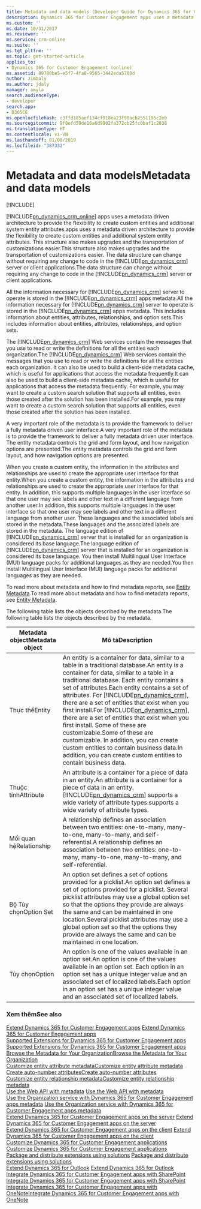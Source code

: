 ```yaml
---
title: Metadata and data models (Developer Guide for Dynamics 365 for Customer Engagement apps) | MicrosoftDocs
description: Dynamics 365 for Customer Engagement apps uses a metadata driven architecture to provide the flexibility to create custom entities and additional system entity attributes. This structure also makes upgrades and the transportation of customizations easier. The data structure can change without requiring any change to code in the Customer Engagement server or client applications.
ms.custom: ''
ms.date: 10/31/2017
ms.reviewer: ''
ms.service: crm-online
ms.suite: ''
ms.tgt_pltfrm: ''
ms.topic: get-started-article
applies_to:
- Dynamics 365 for Customer Engagement (online)
ms.assetid: 89780be5-e5f7-4fa8-9565-3442eda5708d
author: JimDaly
ms.author: jdaly
manager: amyla
search.audienceType:
- developer
search.app:
- D365CE
ms.openlocfilehash: c3ffd185aef134cf918ea23f90acb2551195c2eb
ms.sourcegitcommit: 9f0efd59de16a6d9902fa372cb25fc0baf1c2838
ms.translationtype: HT
ms.contentlocale: vi-VN
ms.lasthandoff: 01/08/2019
ms.locfileid: "387332"
---
```

# <a name="metadata-and-data-models"></a><span data-ttu-id="8bb04-105">Metadata and data models</span><span class="sxs-lookup"><span data-stu-id="8bb04-105">Metadata and data models</span></span>

[!INCLUDE[](../includes/cc_applies_to_update_9_0_0.md)]

[!INCLUDE[pn_dynamics_crm_online](../includes/pn-dynamics-crm-online.md)] <span data-ttu-id="8bb04-106">apps uses a metadata driven architecture to provide the flexibility to create custom entities and additional system entity attributes.</span><span class="sxs-lookup"><span data-stu-id="8bb04-106">apps uses a metadata driven architecture to provide the flexibility to create custom entities and additional system entity attributes.</span></span> <span data-ttu-id="8bb04-107">This structure also makes upgrades and the transportation of customizations easier.</span><span class="sxs-lookup"><span data-stu-id="8bb04-107">This structure also makes upgrades and the transportation of customizations easier.</span></span> <span data-ttu-id="8bb04-108">The data structure can change without requiring any change to code in the [!INCLUDE[pn_dynamics_crm](../includes/pn-dynamics-crm.md)] server or client applications.</span><span class="sxs-lookup"><span data-stu-id="8bb04-108">The data structure can change without requiring any change to code in the [!INCLUDE[pn_dynamics_crm](../includes/pn-dynamics-crm.md)] server or client applications.</span></span>  

 <span data-ttu-id="8bb04-109">All the information necessary for [!INCLUDE[pn_dynamics_crm](../includes/pn-dynamics-crm.md)] server to operate is stored in the [!INCLUDE[pn_dynamics_crm](../includes/pn-dynamics-crm.md)] apps metadata.</span><span class="sxs-lookup"><span data-stu-id="8bb04-109">All the information necessary for [!INCLUDE[pn_dynamics_crm](../includes/pn-dynamics-crm.md)] server to operate is stored in the [!INCLUDE[pn_dynamics_crm](../includes/pn-dynamics-crm.md)] apps metadata.</span></span> <span data-ttu-id="8bb04-110">This includes information about entities, attributes, relationships, and option sets.</span><span class="sxs-lookup"><span data-stu-id="8bb04-110">This includes information about entities, attributes, relationships, and option sets.</span></span>  

 <span data-ttu-id="8bb04-111">The [!INCLUDE[pn_dynamics_crm](../includes/pn-dynamics-crm.md)] Web services contain the messages that you use to read or write the definitions for all the entities each organization.</span><span class="sxs-lookup"><span data-stu-id="8bb04-111">The [!INCLUDE[pn_dynamics_crm](../includes/pn-dynamics-crm.md)] Web services contain the messages that you use to read or write the definitions for all the entities each organization.</span></span> <span data-ttu-id="8bb04-112">It can also be used to build a client-side metadata cache, which is useful for applications that access the metadata frequently.</span><span class="sxs-lookup"><span data-stu-id="8bb04-112">It can also be used to build a client-side metadata cache, which is useful for applications that access the metadata frequently.</span></span> <span data-ttu-id="8bb04-113">For example, you may want to create a custom search solution that supports all entities, even those created after the solution has been installed.</span><span class="sxs-lookup"><span data-stu-id="8bb04-113">For example, you may want to create a custom search solution that supports all entities, even those created after the solution has been installed.</span></span>  

 <span data-ttu-id="8bb04-114">A very important role of the metadata is to provide the framework to deliver a fully metadata driven user interface.</span><span class="sxs-lookup"><span data-stu-id="8bb04-114">A very important role of the metadata is to provide the framework to deliver a fully metadata driven user interface.</span></span> <span data-ttu-id="8bb04-115">The entity metadata controls the grid and form layout, and how navigation options are presented.</span><span class="sxs-lookup"><span data-stu-id="8bb04-115">The entity metadata controls the grid and form layout, and how navigation options are presented.</span></span>  

 <span data-ttu-id="8bb04-116">When you create a custom entity, the information in the attributes and relationships are used to create the appropriate user interface for that entity.</span><span class="sxs-lookup"><span data-stu-id="8bb04-116">When you create a custom entity, the information in the attributes and relationships are used to create the appropriate user interface for that entity.</span></span> <span data-ttu-id="8bb04-117">In addition, this supports multiple languages in the user interface so that one user may see labels and other text in a different language from another user.</span><span class="sxs-lookup"><span data-stu-id="8bb04-117">In addition, this supports multiple languages in the user interface so that one user may see labels and other text in a different language from another user.</span></span> <span data-ttu-id="8bb04-118">These languages and the associated labels are stored in the metadata.</span><span class="sxs-lookup"><span data-stu-id="8bb04-118">These languages and the associated labels are stored in the metadata.</span></span> <span data-ttu-id="8bb04-119">The language edition of [!INCLUDE[pn_dynamics_crm](../includes/pn-dynamics-crm.md)] server that is installed for an organization is considered its base language.</span><span class="sxs-lookup"><span data-stu-id="8bb04-119">The language edition of [!INCLUDE[pn_dynamics_crm](../includes/pn-dynamics-crm.md)] server that is installed for an organization is considered its base language.</span></span> <span data-ttu-id="8bb04-120">You then install Multilingual User Interface (MUI) language packs for additional languages as they are needed.</span><span class="sxs-lookup"><span data-stu-id="8bb04-120">You then install Multilingual User Interface (MUI) language packs for additional languages as they are needed.</span></span>  

 <span data-ttu-id="8bb04-121">To read more about metadata and how to find metadata reports, see [Entity Metadata](introduction-entities.md#bkmk_EntityMetadata).</span><span class="sxs-lookup"><span data-stu-id="8bb04-121">To read more about metadata and how to find metadata reports, see [Entity Metadata](introduction-entities.md#bkmk_EntityMetadata).</span></span>  

 <span data-ttu-id="8bb04-122">The following table lists the objects described by the metadata.</span><span class="sxs-lookup"><span data-stu-id="8bb04-122">The following table lists the objects described by the metadata.</span></span>  


| <span data-ttu-id="8bb04-123">Metadata object</span><span class="sxs-lookup"><span data-stu-id="8bb04-123">Metadata object</span></span> |                                                                                                                                                                           <span data-ttu-id="8bb04-124">Mô tả</span><span class="sxs-lookup"><span data-stu-id="8bb04-124">Description</span></span>                                                                                                                                                                            |
|-----------------|------------------------------------------------------------------------------------------------------------------------------------------------------------------------------------------------------------------------------------------------------------------------------------------------------------------------------------------------------------------|
|     <span data-ttu-id="8bb04-125">Thực thể</span><span class="sxs-lookup"><span data-stu-id="8bb04-125">Entity</span></span>      | <span data-ttu-id="8bb04-126">An entity is a container for data, similar to a table in a traditional database.</span><span class="sxs-lookup"><span data-stu-id="8bb04-126">An entity is a container for data, similar to a table in a traditional database.</span></span> <span data-ttu-id="8bb04-127">Each entity contains a set of attributes.</span><span class="sxs-lookup"><span data-stu-id="8bb04-127">Each entity contains a set of attributes.</span></span> <span data-ttu-id="8bb04-128">For [!INCLUDE[pn_dynamics_crm](../includes/pn-dynamics-crm.md)], there are a set of entities that exist when you first install.</span><span class="sxs-lookup"><span data-stu-id="8bb04-128">For [!INCLUDE[pn_dynamics_crm](../includes/pn-dynamics-crm.md)], there are a set of entities that exist when you first install.</span></span> <span data-ttu-id="8bb04-129">Some of these are customizable.</span><span class="sxs-lookup"><span data-stu-id="8bb04-129">Some of these are customizable.</span></span> <span data-ttu-id="8bb04-130">In addition, you can create custom entities to contain business data.</span><span class="sxs-lookup"><span data-stu-id="8bb04-130">In addition, you can create custom entities to contain business data.</span></span> |
|    <span data-ttu-id="8bb04-131">Thuộc tính</span><span class="sxs-lookup"><span data-stu-id="8bb04-131">Attribute</span></span>    |                                                                                              <span data-ttu-id="8bb04-132">An attribute is a container for a piece of data in an entity.</span><span class="sxs-lookup"><span data-stu-id="8bb04-132">An attribute is a container for a piece of data in an entity.</span></span> [!INCLUDE[pn_dynamics_crm](../includes/pn-dynamics-crm.md)] <span data-ttu-id="8bb04-133">supports a wide variety of attribute types.</span><span class="sxs-lookup"><span data-stu-id="8bb04-133">supports a wide variety of attribute types.</span></span>                                                                                               |
|  <span data-ttu-id="8bb04-134">Mối quan hệ</span><span class="sxs-lookup"><span data-stu-id="8bb04-134">Relationship</span></span>   |                                                                                                                    <span data-ttu-id="8bb04-135">A relationship defines an association between two entities: one-to-many, many-to-one, many-to-many, and self-referential.</span><span class="sxs-lookup"><span data-stu-id="8bb04-135">A relationship defines an association between two entities: one-to-many, many-to-one, many-to-many, and self-referential.</span></span>                                                                                                                     |
|   <span data-ttu-id="8bb04-136">Bộ Tùy chọn</span><span class="sxs-lookup"><span data-stu-id="8bb04-136">Option Set</span></span>    |                                                                       <span data-ttu-id="8bb04-137">An option set defines a set of options provided for a picklist.</span><span class="sxs-lookup"><span data-stu-id="8bb04-137">An option set defines a set of options provided for a picklist.</span></span> <span data-ttu-id="8bb04-138">Several picklist attributes may use a global option set so that the options they provide are always the same and can be maintained in one location.</span><span class="sxs-lookup"><span data-stu-id="8bb04-138">Several picklist attributes may use a global option set so that the options they provide are always the same and can be maintained in one location.</span></span>                                                                        |
|     <span data-ttu-id="8bb04-139">Tùy chọn</span><span class="sxs-lookup"><span data-stu-id="8bb04-139">Option</span></span>      |                                                                                                  <span data-ttu-id="8bb04-140">An option is one of the values available in an option set.</span><span class="sxs-lookup"><span data-stu-id="8bb04-140">An option is one of the values available in an option set.</span></span> <span data-ttu-id="8bb04-141">Each option in an option set has a unique integer value and an associated set of localized labels.</span><span class="sxs-lookup"><span data-stu-id="8bb04-141">Each option in an option set has a unique integer value and an associated set of localized labels.</span></span>                                                                                                   |

### <a name="see-also"></a><span data-ttu-id="8bb04-142">Xem thêm</span><span class="sxs-lookup"><span data-stu-id="8bb04-142">See also</span></span>  
 <span data-ttu-id="8bb04-143">[Extend Dynamics 365 for Customer Engagement apps](extend-dynamics-365-server.md) </span><span class="sxs-lookup"><span data-stu-id="8bb04-143">[Extend Dynamics 365 for Customer Engagement apps](extend-dynamics-365-server.md) </span></span>  
 <span data-ttu-id="8bb04-144">[Supported Extensions for Dynamics 365 for Customer Engagement apps](supported-extensions.md) </span><span class="sxs-lookup"><span data-stu-id="8bb04-144">[Supported Extensions for Dynamics 365 for Customer Engagement apps](supported-extensions.md) </span></span>  
 [<span data-ttu-id="8bb04-145">Browse the Metadata for Your Organization</span><span class="sxs-lookup"><span data-stu-id="8bb04-145">Browse the Metadata for Your Organization</span></span>](browse-your-metadata.md)  
 [<span data-ttu-id="8bb04-146">Customize entity attribute metadata</span><span class="sxs-lookup"><span data-stu-id="8bb04-146">Customize entity attribute metadata</span></span>](customize-entity-attribute-metadata.md)  
 [<span data-ttu-id="8bb04-147">Create auto-number attributes</span><span class="sxs-lookup"><span data-stu-id="8bb04-147">Create auto-number attributes</span></span>](create-auto-number-attributes.md)  
 [<span data-ttu-id="8bb04-148">Customize entity relationship metadata</span><span class="sxs-lookup"><span data-stu-id="8bb04-148">Customize entity relationship metadata</span></span>](customize-entity-relationship-metadata.md)  
 <span data-ttu-id="8bb04-149">[Use the Web API with metadata](webapi/use-web-api-metadata.md) </span><span class="sxs-lookup"><span data-stu-id="8bb04-149">[Use the Web API with metadata](webapi/use-web-api-metadata.md) </span></span>  
 <span data-ttu-id="8bb04-150">[Use the Organization service with Dynamics 365 for Customer Engagement apps metadata](org-service/use-organization-service-metadata.md) </span><span class="sxs-lookup"><span data-stu-id="8bb04-150">[Use the Organization service with Dynamics 365 for Customer Engagement apps metadata](org-service/use-organization-service-metadata.md) </span></span>  
 <span data-ttu-id="8bb04-151">[Extend Dynamics 365 for Customer Engagement apps on the server](extend-dynamics-365-server.md) </span><span class="sxs-lookup"><span data-stu-id="8bb04-151">[Extend Dynamics 365 for Customer Engagement apps on the server](extend-dynamics-365-server.md) </span></span>  
 <span data-ttu-id="8bb04-152">[Extend Dynamics 365 for Customer Engagement apps on the client](extend-client.md) </span><span class="sxs-lookup"><span data-stu-id="8bb04-152">[Extend Dynamics 365 for Customer Engagement apps on the client](extend-client.md) </span></span>  
 <span data-ttu-id="8bb04-153">[Customize Dynamics 365 for Customer Engagement applications](customize-dev/customize-applications.md) </span><span class="sxs-lookup"><span data-stu-id="8bb04-153">[Customize Dynamics 365 for Customer Engagement applications](customize-dev/customize-applications.md) </span></span>  
 <span data-ttu-id="8bb04-154">[Package and distribute extensions using solutions](package-distribute-extensions-use-solutions.md) </span><span class="sxs-lookup"><span data-stu-id="8bb04-154">[Package and distribute extensions using solutions](package-distribute-extensions-use-solutions.md) </span></span>  
 <span data-ttu-id="8bb04-155">[Extend Dynamics 365 for Outlook](extend-customer-engagement-outlook.md) </span><span class="sxs-lookup"><span data-stu-id="8bb04-155">[Extend Dynamics 365 for Outlook](extend-customer-engagement-outlook.md) </span></span>  
 <span data-ttu-id="8bb04-156">[Integrate Dynamics 365 for Customer Engagement apps with SharePoint](integrate-sharepoint.md) </span><span class="sxs-lookup"><span data-stu-id="8bb04-156">[Integrate Dynamics 365 for Customer Engagement apps with SharePoint](integrate-sharepoint.md) </span></span>  
 [<span data-ttu-id="8bb04-157">Integrate Dynamics 365 for Customer Engagement apps with OneNote</span><span class="sxs-lookup"><span data-stu-id="8bb04-157">Integrate Dynamics 365 for Customer Engagement apps with OneNote</span></span>](integration-dev/integrate-onenote.md)
